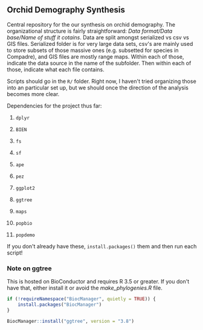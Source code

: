 
Orchid Demography Synthesis
---------------------------

Central repository for the our synthesis on orchid demography. The organizational structure is fairly straightforward: *Data format/Data base/Name of stuff it cotains*. Data are split amongst serialized vs csv vs GIS files. Serialized folder is for very large data sets, csv's are mainly used to store subsets of those massive ones (e.g. subsetted for species in Compadre), and GIS files are mostly range maps. Within each of those, indicate the data source in the name of the subfolder. Then within each of those, indicate what each file contains.

Scripts should go in the `R/` folder. Right now, I haven't tried organizing those into an particular set up, but we should once the direction of the analysis becomes more clear.

Dependencies for the project thus far:

1.  `dplyr`

2.  `BIEN`

3.  `fs`

4.  `sf`

5.  `ape`

6.  `pez`

7.  `ggplot2`

8.  `ggtree`

9.  `maps`

10. `popbio`

11. `popdemo`

If you don't already have these, `install.packages()` them and then run each script!

### Note on ggtree

This is hosted on BioConductor and requires R 3.5 or greater. If you don't have that, either install it or avoid the *make\_phylogenies.R* file.

``` r
if (!requireNamespace("BiocManager", quietly = TRUE)) {
    install.packages("BiocManager")
}

BiocManager::install("ggtree", version = "3.8")
```
